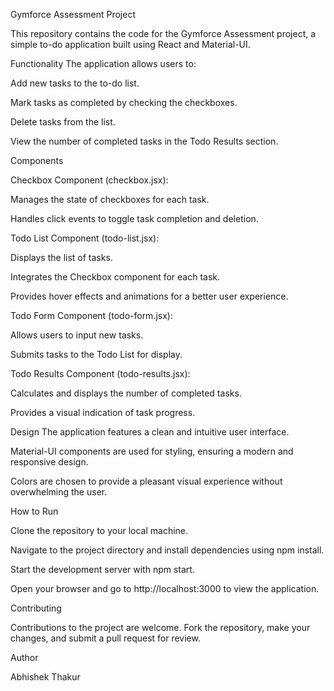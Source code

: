 Gymforce Assessment Project

This repository contains the code for the Gymforce Assessment project, a simple to-do application built using React and Material-UI.

Functionality
The application allows users to:

Add new tasks to the to-do list.

Mark tasks as completed by checking the checkboxes.

Delete tasks from the list.

View the number of completed tasks in the Todo Results section.

Components

Checkbox Component (checkbox.jsx):

Manages the state of checkboxes for each task.

Handles click events to toggle task completion and deletion.

Todo List Component (todo-list.jsx):

Displays the list of tasks.

Integrates the Checkbox component for each task.

Provides hover effects and animations for a better user experience.

Todo Form Component (todo-form.jsx):

Allows users to input new tasks.

Submits tasks to the Todo List for display.

Todo Results Component (todo-results.jsx):

Calculates and displays the number of completed tasks.

Provides a visual indication of task progress.

Design
The application features a clean and intuitive user interface.

Material-UI components are used for styling, ensuring a modern and responsive design.

Colors are chosen to provide a pleasant visual experience without overwhelming the user.

How to Run

Clone the repository to your local machine.

Navigate to the project directory and install dependencies using npm install.

Start the development server with npm start.

Open your browser and go to http://localhost:3000 to view the application.

Contributing

Contributions to the project are welcome. Fork the repository, make your changes, and submit a pull request for review.


Author

Abhishek Thakur
